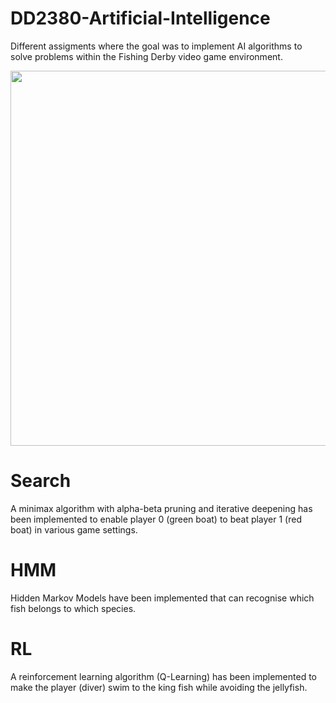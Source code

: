 # DD2380-Artificial-Intelligence

Different assigments where the goal was to implement AI algorithms to solve problems within the Fishing Derby video game environment.

<p align="center">
  <img src="![image](https://user-images.githubusercontent.com/89993862/139958560-64118ca5-6a00-4fee-9031-5d684cda96ee.png)" width="600" />
</p>

# Search

A minimax algorithm with alpha-beta pruning and iterative deepening has been implemented to enable player 0 (green boat) to beat player 1 (red boat) in various game settings.

# HMM

Hidden Markov Models have been implemented that can recognise which fish belongs to which species.

# RL

A reinforcement learning algorithm (Q-Learning) has been implemented to make the player (diver) swim to the king fish while avoiding the jellyfish.

